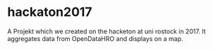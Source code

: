 # hackaton2017
A Projekt which we created on the hacketon at uni rostock in 2017. It aggregates data from OpenDataHRO and displays on a map.
